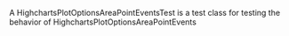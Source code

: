 A HighchartsPlotOptionsAreaPointEventsTest is a test class for testing the behavior of HighchartsPlotOptionsAreaPointEvents